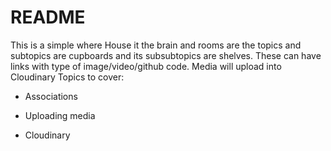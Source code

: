 # README

This is a simple where House it the brain and rooms are the topics and subtopics are cupboards and its subsubtopics are shelves. These can have links with type of image/video/github code. Media will upload into Cloudinary
Topics to cover:

* Associations

* Uploading media

* Cloudinary


